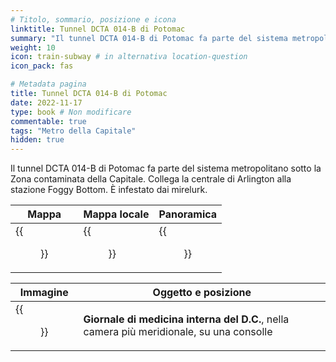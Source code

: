 ```yaml
---
# Titolo, sommario, posizione e icona
linktitle: Tunnel DCTA 014-B di Potomac
summary: "Il tunnel DCTA 014-B di Potomac fa parte del sistema metropolitano sotto la Zona contaminata della Capitale. Collega la centrale di Arlington alla stazione Foggy Bottom. È infestato dai mirelurk."
weight: 10
icon: train-subway # in alternativa location-question
icon_pack: fas

# Metadata pagina
title: Tunnel DCTA 014-B di Potomac
date: 2022-11-17
type: book # Non modificare
commentable: true
tags: "Metro della Capitale"
hidden: true
---
```





Il tunnel DCTA 014-B di Potomac fa parte del sistema metropolitano sotto la Zona contaminata della Capitale. Collega la centrale di Arlington alla stazione Foggy Bottom. È infestato dai mirelurk.

| Mappa | Mappa locale | Panoramica |
| ----- | ------------ | ---------- |
|  {{<figure src="DCTA_tunnel_loc.webp">}} | {{<figure src="DCTA_Tunnel_014-B_Potomac_map.webp">}}  |  {{<figure src="Tunnel_Potomac.webp">}} |

| Immagine | Oggetto e posizione |
| -------- | ------------------- |
| {{<figure src="DC_Journal_of_IM_DCTA_tunnel_014-B_Potomac.webp">}}  | **Giornale di medicina interna del D.C.**, nella camera più meridionale, su una consolle  |